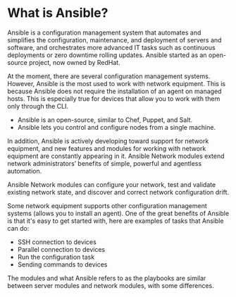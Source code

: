 # What is Ansible?

Ansible is a configuration management system that automates and simplifies the configuration, maintenance, and deployment of servers and software, and orchestrates more advanced IT tasks such as continuous deployments or zero downtime rolling updates. Ansible started as an open-source project, now owned by RedHat.

At the moment, there are several configuration management systems. However, Ansible is the most used to work with network equipment. This is because Ansible does not require the installation of an agent on managed hosts. This is especially true for devices that allow you to work with them only through the CLI.

- Ansible is an open-source, similar to Chef, Puppet, and Salt.
- Ansible lets you control and configure nodes from a single machine.

In addition, Ansible is actively developing toward support for network equipment, and new features and modules for working with network equipment are constantly appearing in it. Ansible Network modules extend network administrators’ benefits of simple, powerful and agentless automation.

Ansible Network modules can configure your network, test and validate existing network state, and discover and correct network configuration drift.

Some network equipment supports other configuration management systems (allows you to install an agent). One of the great benefits of Ansible is that it's easy to get started with, here are examples of tasks that Ansible can do:

- SSH connection to devices
- Parallel connection to devices
- Run the configuration task
- Sending commands to devices

The modules and what Ansible refers to as the playbooks are similar between server modules and network modules, with some differences.
